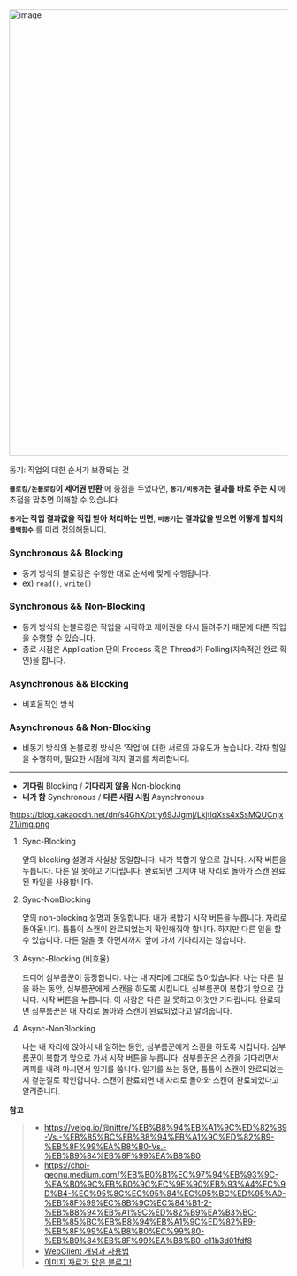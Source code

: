 
<img width="807" alt="image" src="https://github.com/DevKTak/OTL/assets/68748397/5730166e-d6ca-4c98-a8bb-765d9bbe8c72">

동기: 작업의 대한 순서가 보장되는 것

**`블로킹/논블로킹`이** **제어권 반환** 에 중점을 두었다면,
**`동기/비동기`는** **결과를 바로 주는 지** 에 초점을 맞추면 이해할 수 있습니다.

**`동기`는 작업 결과값을 직접 받아 처리하는 반면**, **`비동기`는 결과값을 받으면 어떻게 할지의** **`콜백함수`** 를 미리 정의해둡니다.

### Synchronous && Blocking
- 동기 방식의 블로킹은 수행한 대로 순서에 맞게 수행됩니다.
- ex) `read()`, `write()`

### Synchronous && Non-Blocking
- 동기 방식의 논블로킹은 작업을 시작하고 제어권을 다시 돌려주기 때문에 다른 작업을 수행할 수 있습니다.
- 종료 시점은 Application 단의 Process 혹은 Thread가 Polling(지속적인 완료 확인)을 합니다.

### Asynchronous && Blocking
- 비효율적인 방식

### Asynchronous && Non-Blocking
- 비동기 방식의 논블로킹 방식은 '작업'에 대한 서로의 자유도가 높습니다. 각자 할일을 수행하며, 필요한 시점에 각자 결과를 처리합니다.

---

- **기다림** Blocking / **기다리지 않음** Non-blocking
- **내가 함** Synchronous / **다른 사람 시킴** Asynchronous

!https://blog.kakaocdn.net/dn/s4GhX/btry69JJgmj/LkjtlqXss4xSsMQUCnjx21/img.png

1. Sync-Blocking
    
    앞의 blocking 설명과 사실상 동일합니다. 내가 복합기 앞으로 갑니다. 시작 버튼을 누릅니다. 다른 일 못하고 기다립니다. 완료되면 그제야 내 자리로 돌아가 스캔 완료된 파일을 사용합니다.
    
2. Sync-NonBlocking
    
    앞의 non-blocking 설명과 동일합니다. 내가 복합기 시작 버튼을 누릅니다. 자리로 돌아옵니다. 틈틈이 스캔이 완료되었는지 확인해줘야 합니다. 하지만 다른 일을 할 수 있습니다. 다른 일을 못 하면서까지 앞에 가서 기다리지는 않습니다.
    
3. Async-Blocking (비효율)
    
    드디어 심부름꾼이 등장합니다. 나는 내 자리에 그대로 앉아있습니다. 나는 다른 일을 하는 동안, 심부름꾼에게 스캔을 하도록 시킵니다. 심부름꾼이 복합기 앞으로 갑니다. 시작 버튼을 누릅니다. 이 사람은 다른 일 못하고 이것만 기다립니다. 완료되면 심부름꾼은 내 자리로 돌아와 스캔이 완료되었다고 알려줍니다.
    
4. Async-NonBlocking
    
    나는 내 자리에 앉아서 내 일하는 동안, 심부름꾼에게 스캔을 하도록 시킵니다. 심부름꾼이 복합기 앞으로 가서 시작 버튼을 누릅니다. 심부름꾼은 스캔을 기다리면서 커피를 내려 마시면서 일기를 씁니다. 일기를 쓰는 동안, 틈틈이 스캔이 완료되었는지 곁눈질로 확인합니다. 스캔이 완료되면 내 자리로 돌아와 스캔이 완료되었다고 알려줍니다.



**참고**   
> - https://velog.io/@nittre/%EB%B8%94%EB%A1%9C%ED%82%B9-Vs.-%EB%85%BC%EB%B8%94%EB%A1%9C%ED%82%B9-%EB%8F%99%EA%B8%B0-Vs.-%EB%B9%84%EB%8F%99%EA%B8%B0
> - https://choi-geonu.medium.com/%EB%B0%B1%EC%97%94%EB%93%9C-%EA%B0%9C%EB%B0%9C%EC%9E%90%EB%93%A4%EC%9D%B4-%EC%95%8C%EC%95%84%EC%95%BC%ED%95%A0-%EB%8F%99%EC%8B%9C%EC%84%B1-2-%EB%B8%94%EB%A1%9C%ED%82%B9%EA%B3%BC-%EB%85%BC%EB%B8%94%EB%A1%9C%ED%82%B9-%EB%8F%99%EA%B8%B0%EC%99%80-%EB%B9%84%EB%8F%99%EA%B8%B0-e11b3d01fdf8
> - [WebClient 개념과 사용법](https://gngsn.tistory.com/154)
> - [이미지 자료가 많은 블로그!](https://black7375.tistory.com/90#%EB%8F%99%EC%8B%9C%EC%84%B1-/-%EB%B3%91%EB%A0%AC)